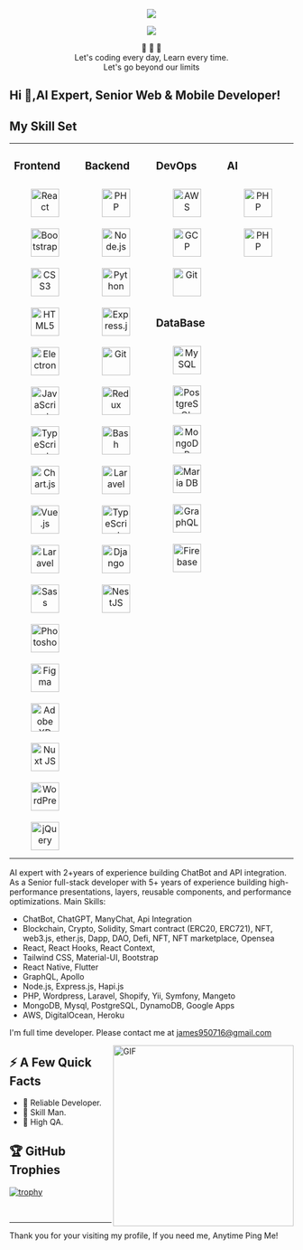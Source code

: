 
<p align="center">
  <a href="https://github.com/magichand-star"><img src="https://readme-typing-svg.herokuapp.com/?lines=AI%20Expert!;Web%20and%20Mobile%20Developer;5%2B%20years%20of%20rich%20experience;Always%20learning%20new%20tech&font=Pacifico&center=true&width=650&height=120&color=58a6ff&vCenter=true&size=45%22"></a>
</p>
<p align="center">
  <img src="akudama-drive-anime_4.1.gif" />
</p>
<p align="center">
 💎 💎 💎 </br>
 Let's coding every day, Learn every time.<br>
 Let's go beyond our limits<br> 
</p> 
 
## Hi 👋,AI Expert, Senior Web & Mobile Developer!

## My Skill Set  
<table><tr>
  <td valign="top" width="25%">



### Frontend  
<div align="center">  
<img style="margin: 10px" src="https://profilinator.rishav.dev/skills-assets/react-original-wordmark.svg" alt="React" height="50" />  
<img style="margin: 10px" src="https://profilinator.rishav.dev/skills-assets/bootstrap-plain.svg" alt="Bootstrap" height="50" />  
<img style="margin: 10px" src="https://profilinator.rishav.dev/skills-assets/css3-original-wordmark.svg" alt="CSS3" height="50" />  
<img style="margin: 10px" src="https://profilinator.rishav.dev/skills-assets/html5-original-wordmark.svg" alt="HTML5" height="50" />  
<img style="margin: 10px" src="https://profilinator.rishav.dev/skills-assets/electron-original.svg" alt="Electron" height="50" />  
<img style="margin: 10px" src="https://profilinator.rishav.dev/skills-assets/javascript-original.svg" alt="JavaScript" height="50" />  
<img style="margin: 10px" src="https://profilinator.rishav.dev/skills-assets/typescript-original.svg" alt="TypeScript" height="50" />  
<img style="margin: 10px" src="https://profilinator.rishav.dev/skills-assets/logo-title.svg" alt="Chart.js" height="50" />  
<img style="margin: 10px" src="https://profilinator.rishav.dev/skills-assets/vuejs-original-wordmark.svg" alt="Vue.js" height="50" />  
<img style="margin: 10px" src="https://profilinator.rishav.dev/skills-assets/laravel-plain-wordmark.svg" alt="Laravel" height="50" />  
<img style="margin: 10px" src="https://profilinator.rishav.dev/skills-assets/sass-original.svg" alt="Sass" height="50" />   
<img style="margin: 10px" src="https://profilinator.rishav.dev/skills-assets/photoshop-plain.svg" alt="Photoshop" height="50" />  
<img style="margin: 10px" src="https://profilinator.rishav.dev/skills-assets/figma-icon.svg" alt="Figma" height="50" />  
<img style="margin: 10px" src="https://profilinator.rishav.dev/skills-assets/adobexd.png" alt="Adobe XD" height="50" />  
<img style="margin: 10px" src="https://profilinator.rishav.dev/skills-assets/nuxt.png" alt="Nuxt JS" height="50" />  
<img style="margin: 10px" src="https://profilinator.rishav.dev/skills-assets/wordpress.png" alt="WordPress" height="50" />  
<img style="margin: 10px" src="https://profilinator.rishav.dev/skills-assets/jquery.png" alt="jQuery" height="50" />  
</div>

</td>
  <td valign="top" width="25%">

### Backend  
<div align="center">   
<img style="margin: 10px" src="https://profilinator.rishav.dev/skills-assets/php-original.svg" alt="PHP" height="50" />  
<img style="margin: 10px" src="https://profilinator.rishav.dev/skills-assets/nodejs-original-wordmark.svg" alt="Node.js" height="50" />  
<img style="margin: 10px" src="https://profilinator.rishav.dev/skills-assets/python-original.svg" alt="Python" height="50" />  
<img style="margin: 10px" src="https://profilinator.rishav.dev/skills-assets/express-original-wordmark.svg" alt="Express.js" height="50" />  
<img style="margin: 10px" src="https://profilinator.rishav.dev/skills-assets/git-scm-icon.svg" alt="Git" height="50" />  
<img style="margin: 10px" src="https://profilinator.rishav.dev/skills-assets/redux-original.svg" alt="Redux" height="50" />  
<img style="margin: 10px" src="https://profilinator.rishav.dev/skills-assets/gnu_bash-icon.svg" alt="Bash" height="50" />  
<img style="margin: 10px" src="https://profilinator.rishav.dev/skills-assets/laravel-plain-wordmark.svg" alt="Laravel" height="50" />  
<img style="margin: 10px" src="https://profilinator.rishav.dev/skills-assets/typescript-original.svg" alt="TypeScript" height="50" />  
<img style="margin: 10px" src="https://profilinator.rishav.dev/skills-assets/django-original.svg" alt="Django" height="50" />  
<img style="margin: 10px" src="https://profilinator.rishav.dev/skills-assets/nestjs.svg" alt="NestJS" height="50" />
</div>

</td>
<td valign="top" width="25%">

  ### DevOps  
<div align="center">  
<img style="margin: 10px" src="https://profilinator.rishav.dev/skills-assets/amazonwebservices-original-wordmark.svg" alt="AWS" height="50" />  
  
<img style="margin: 10px" src="https://profilinator.rishav.dev/skills-assets/google_cloud-icon.svg" alt="GCP" height="50" />  
<img style="margin: 10px" src="https://profilinator.rishav.dev/skills-assets/git-scm-icon.svg" alt="Git" height="50" />  
</div>  

### DataBase  
<div align="center">  
<img style="margin: 10px" src="https://profilinator.rishav.dev/skills-assets/mysql-original-wordmark.svg" alt="MySQL" height="50" />  
<img style="margin: 10px" src="https://profilinator.rishav.dev/skills-assets/postgresql-original-wordmark.svg" alt="PostgreSQL" height="50" />  
<img style="margin: 10px" src="https://profilinator.rishav.dev/skills-assets/mongodb-original-wordmark.svg" alt="MongoDB" height="50" />  
<img style="margin: 10px" src="https://profilinator.rishav.dev/skills-assets/mariadb.png" alt="Maria DB" height="50" />  
<img style="margin: 10px" src="https://profilinator.rishav.dev/skills-assets/graphql.png" alt="GraphQL" height="50" />  
<img style="margin: 10px" src="https://profilinator.rishav.dev/skills-assets/firebase.png" alt="Firebase" height="50" />  
</div>

</td>

  <td valign="top" width="25%"> 

### AI  
<div align="center">   
<img style="margin: 10px" src="https://encrypted-tbn0.gstatic.com/images?q=tbn:ANd9GcR7BgkOwNaX3_-VvDVxwX0UQOkAUvlSEOx2IQ&usqp=CAU" alt="PHP" height="50" />  
<img style="margin: 10px" src="https://encrypted-tbn0.gstatic.com/images?q=tbn:ANd9GcRE37EgrJvfWpgKRP5jeqGsUz6UfQtBqq4W3JNU5Kvt7DtrESrZihLYdB5zfy689aMwpXY&usqp=CAU" alt="PHP" height="50" />
</div>

</td>
</tr>
</table>


AI expert with 2+years of experience building ChatBot and API integration.<br/>
As a Senior full-stack developer with 5+ years of experience building high-performance presentations, layers, reusable components, and performance optimizations.
Main Skills:
- ChatBot, ChatGPT, ManyChat, Api Integration
- Blockchain, Crypto, Solidity, Smart contract (ERC20, ERC721), NFT, web3.js, ether.js, Dapp, DAO, Defi, NFT, NFT marketplace, Opensea
- React, React Hooks, React Context, 
- Tailwind CSS, Material-UI, Bootstrap
- React Native, Flutter
- GraphQL, Apollo
- Node.js, Express.js, Hapi.js
- PHP, Wordpress, Laravel, Shopify, Yii, Symfony, Mangeto
- MongoDB, Mysql, PostgreSQL, DynamoDB, Google Apps
- AWS, DigitalOcean, Heroku


  

I'm full time developer. Please contact me at james950716@gmail.com

<a href="https://app.daily.dev/kogutstt2"><img align="right" alt="GIF" src="https://media.istockphoto.com/id/956073060/vector/isometric-developing-programming-and-coding-technologies-young-programmer-coding-a-new.jpg?s=612x612&w=0&k=20&c=9AzbzI3aA9-wtiyGmntbEMpHcQ9BNshMSRaqUwjn2NY=" height="320" style="max-width: 100%; visibility: visible; display: inline-block;" data-xblocker="passed" data-target="animated-image.originalImage"></a>

## ⚡️ A Few Quick Facts

- 🧐 Reliable Developer.
- 🤔 Skill Man.
- 💬 High QA.



## 🏆 GitHub Trophies
[![trophy](https://github-profile-trophy.vercel.app/?username=anirudhjak06&column=8)](https://github-profile-trophy.vercel.app/?username=anirudhjak06&column=8)

 <br>




<hr>

Thank you for your visiting my profile,
If you need me, Anytime Ping Me!

